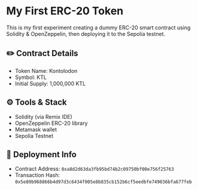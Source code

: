 # My First ERC-20 Token

This is my first experiment creating a dummy ERC-20 smart contract using Solidity & OpenZeppelin, then deploying it to the Sepolia testnet.

## ✏️ Contract Details

- Token Name: Kontolodon
- Symbol: KTL
- Initial Supply: 1,000,000 KTL

## ⚙️ Tools & Stack

- Solidity (via Remix IDE)
- OpenZeppelin ERC-20 library
- Metamask wallet
- Sepolia Testnet

## 🚀 Deployment Info

- Contract Address: `0xa8d2d63da3fb95bd74b2c09750bf00e756f25763`
- Transaction Hash: `0x5e89b968866b4d97d3c6434f005e8b835cb152b6cf5eedbfe749036bfa677feb`
